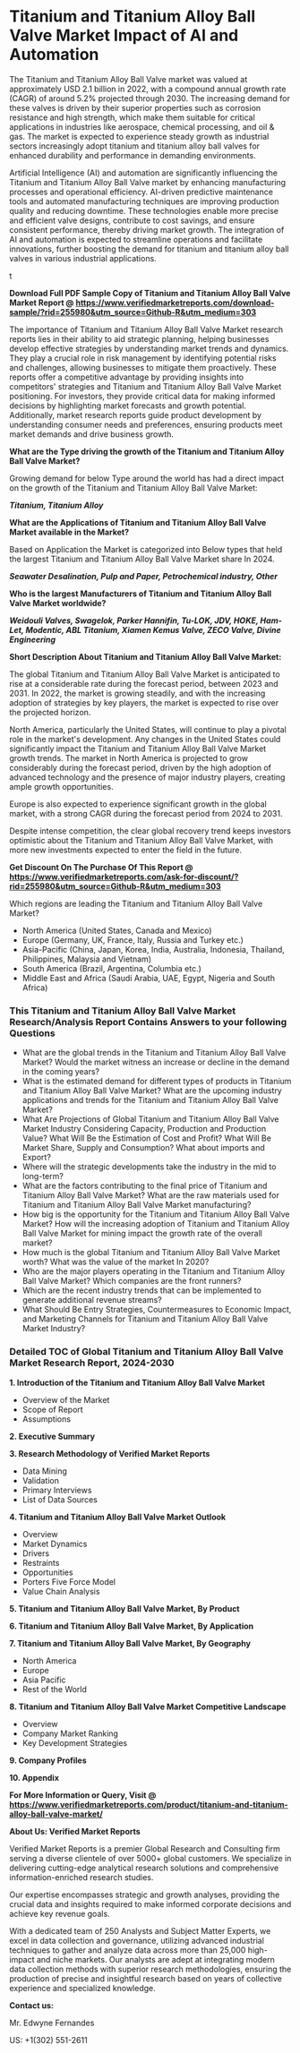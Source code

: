 <meta name="title" content="Global Titanium and Titanium Alloy Ball Valve Market Impact of AI and Automation"><meta name="description" content="The Titanium and Titanium Alloy Ball Valve market was valued at approximately USD 2.1 billion in 2022, with a compound annual growth rate (CAGR) of around 5.2% project"><meta name="title" content="Titanium and Titanium Alloy Ball Valve Market Size, Share, Scope, Trends, Growth, Opportunities, Analysis, Forecast"><h1>Titanium and Titanium Alloy Ball Valve Market Impact of AI and Automation</h1><p>The Titanium and Titanium Alloy Ball Valve market was valued at approximately USD 2.1 billion in 2022, with a compound annual growth rate (CAGR) of around 5.2% projected through 2030. The increasing demand for these valves is driven by their superior properties such as corrosion resistance and high strength, which make them suitable for critical applications in industries like aerospace, chemical processing, and oil & gas. The market is expected to experience steady growth as industrial sectors increasingly adopt titanium and titanium alloy ball valves for enhanced durability and performance in demanding environments.</p><p>Artificial Intelligence (AI) and automation are significantly influencing the Titanium and Titanium Alloy Ball Valve market by enhancing manufacturing processes and operational efficiency. AI-driven predictive maintenance tools and automated manufacturing techniques are improving production quality and reducing downtime. These technologies enable more precise and efficient valve designs, contribute to cost savings, and ensure consistent performance, thereby driving market growth. The integration of AI and automation is expected to streamline operations and facilitate innovations, further boosting the demand for titanium and titanium alloy ball valves in various industrial applications.</p>t</p><p id="" class=""><strong>Download Full PDF Sample Copy of Titanium and Titanium Alloy Ball Valve Market Report @ <a href="https://www.verifiedmarketreports.com/download-sample/?rid=255980&utm_source=Github-R&utm_medium=303" target="_blank">https://www.verifiedmarketreports.com/download-sample/?rid=255980&utm_source=Github-R&utm_medium=303</a></strong></p><p>The importance of&nbsp;Titanium and Titanium Alloy Ball Valve Market research reports lies in their ability to aid strategic planning, helping businesses develop effective strategies by understanding market trends and dynamics. They play a crucial role in risk management by identifying potential risks and challenges, allowing businesses to mitigate them proactively. These reports offer a competitive advantage by providing insights into competitors' strategies and Titanium and Titanium Alloy Ball Valve Market positioning. For investors, they provide critical data for making informed decisions by highlighting market forecasts and growth potential. Additionally, market research reports guide product development by understanding consumer needs and preferences, ensuring products meet market demands and drive business growth.</p><p><strong>What are the&nbsp;Type driving the growth of the Titanium and Titanium Alloy Ball Valve Market?</strong></p><p id="" class="">Growing demand for below Type around the world has had a direct impact on the growth of the Titanium and Titanium Alloy Ball Valve Market:</p><em><strong>Titanium, Titanium Alloy</strong></em></p><strong>What are the&nbsp;Applications&nbsp;of Titanium and Titanium Alloy Ball Valve Market available in the Market?</strong></p><p id="" class="">Based on Application the Market is categorized into Below types that held the largest Titanium and Titanium Alloy Ball Valve Market share In 2024.</p><em><strong>Seawater Desalination, Pulp and Paper, Petrochemical industry, Other</strong></em></p><strong>Who is the largest Manufacturers of Titanium and Titanium Alloy Ball Valve Market worldwide?</strong></p><p><em><strong>Weidouli Valves, Swagelok, Parker Hannifin, Tu-LOK, JDV, HOKE, Ham-Let, Modentic, ABL Titanium, Xiamen Kemus Valve, ZECO Valve, Divine Engineering</strong></em></p><p id="" class=""><strong>Short Description About Titanium and Titanium Alloy Ball Valve Market:</strong></p><p>The global Titanium and Titanium Alloy Ball Valve Market is anticipated to rise at a considerable rate during the forecast period, between 2023 and 2031. In 2022, the market is growing steadily, and with the increasing adoption of strategies by key players, the market is expected to rise over the projected horizon.</p><p>North America, particularly the United States, will continue to play a pivotal role in the market's development. Any changes in the United States could significantly impact the Titanium and Titanium Alloy Ball Valve Market growth trends. The market in North America is projected to grow considerably during the forecast period, driven by the high adoption of advanced technology and the presence of major industry players, creating ample growth opportunities.</p><p>Europe is also expected to experience significant growth in the global market, with a strong CAGR during the forecast period from 2024 to 2031.</p><p>Despite intense competition, the clear global recovery trend keeps investors optimistic about the Titanium and Titanium Alloy Ball Valve Market, with more new investments expected to enter the field in the future.</p><p id="" class=""><strong>Get Discount On The Purchase Of This Report @ <a href="https://www.verifiedmarketreports.com/ask-for-discount/?rid=255980&utm_source=Github-R&utm_medium=303" target="_blank">https://www.verifiedmarketreports.com/ask-for-discount/?rid=255980&utm_source=Github-R&utm_medium=303</a></strong></p>Which regions are leading the Titanium and Titanium Alloy Ball Valve Market?</p><ul><li>North America (United States, Canada and Mexico)</li><li>Europe (Germany, UK, France, Italy, Russia and Turkey etc.)</li><li>Asia-Pacific (China, Japan, Korea, India, Australia, Indonesia, Thailand, Philippines, Malaysia and Vietnam)</li><li>South America (Brazil, Argentina, Columbia etc.)</li><li>Middle East and Africa (Saudi Arabia, UAE, Egypt, Nigeria and South Africa)</li></ul><h3 id="" class="">This Titanium and Titanium Alloy Ball Valve Market Research/Analysis Report Contains Answers to your following Questions</h3><ul><li>What are the global trends in the Titanium and Titanium Alloy Ball Valve Market? Would the market witness an increase or decline in the demand in the coming years?</li><li>What is the estimated demand for different types of products in Titanium and Titanium Alloy Ball Valve Market? What are the upcoming industry applications and trends for the Titanium and Titanium Alloy Ball Valve Market?</li><li>What Are Projections of Global Titanium and Titanium Alloy Ball Valve Market Industry Considering Capacity, Production and Production Value? What Will Be the Estimation of Cost and Profit? What Will Be Market Share, Supply and Consumption? What about imports and Export?</li><li>Where will the strategic developments take the industry in the mid to long-term?</li><li>What are the factors contributing to the final price of Titanium and Titanium Alloy Ball Valve Market? What are the raw materials used for Titanium and Titanium Alloy Ball Valve Market manufacturing?</li><li>How big is the opportunity for the Titanium and Titanium Alloy Ball Valve Market? How will the increasing adoption of Titanium and Titanium Alloy Ball Valve Market for mining impact the growth rate of the overall market?</li><li>How much is the global Titanium and Titanium Alloy Ball Valve Market worth? What was the value of the market In 2020?</li><li>Who are the major players operating in the Titanium and Titanium Alloy Ball Valve Market? Which companies are the front runners?</li><li>Which are the recent industry trends that can be implemented to generate additional revenue streams?</li><li>What Should Be Entry Strategies, Countermeasures to Economic Impact, and Marketing Channels for Titanium and Titanium Alloy Ball Valve Market Industry?</li></ul><h3 id="" class="">Detailed TOC of Global Titanium and Titanium Alloy Ball Valve Market Research Report, 2024-2030</h3><p id="" class=""><strong>1. Introduction of the Titanium and Titanium Alloy Ball Valve Market</strong></p><ul><li>Overview of the Market</li><li>Scope of Report</li><li>Assumptions</li></ul><p id="" class=""><strong>2. Executive Summary</strong></p><p id="" class=""><strong>3. Research Methodology of Verified Market Reports</strong></p><ul><li>Data Mining</li><li>Validation</li><li>Primary Interviews</li><li>List of Data Sources</li></ul><p id="" class=""><strong>4. Titanium and Titanium Alloy Ball Valve Market Outlook</strong></p><ul><li>Overview</li><li>Market Dynamics</li><li>Drivers</li><li>Restraints</li><li>Opportunities</li><li>Porters Five Force Model</li><li>Value Chain Analysis</li></ul><p id="" class=""><strong>5. Titanium and Titanium Alloy Ball Valve Market, By Product</strong></p><p id="" class=""><strong>6. Titanium and Titanium Alloy Ball Valve Market, By Application</strong></p><p id="" class=""><strong>7. Titanium and Titanium Alloy Ball Valve Market, By Geography</strong></p><ul><li>North America</li><li>Europe</li><li>Asia Pacific</li><li>Rest of the World</li></ul><p id="" class=""><strong>8. Titanium and Titanium Alloy Ball Valve Market Competitive Landscape</strong></p><ul><li>Overview</li><li>Company Market Ranking</li><li>Key Development Strategies</li></ul><p id="" class=""><strong>9. Company Profiles</strong></p><p id="" class=""><strong>10. Appendix</strong></p><p id="" class=""><strong>For More Information or Query, Visit @ <a href="https://www.verifiedmarketreports.com/product/titanium-and-titanium-alloy-ball-valve-market/" target="_blank">https://www.verifiedmarketreports.com/product/titanium-and-titanium-alloy-ball-valve-market/</a></strong></p><p id="" class=""><strong>About Us: Verified Market Reports</strong></p><p id="" class="">Verified Market Reports is a premier Global Research and Consulting firm serving a diverse clientele of over 5000+ global customers. We specialize in delivering cutting-edge analytical research solutions and comprehensive information-enriched research studies.</p><p id="" class="">Our expertise encompasses strategic and growth analyses, providing the crucial data and insights required to make informed corporate decisions and achieve key revenue goals.</p><p id="" class="">With a dedicated team of 250 Analysts and Subject Matter Experts, we excel in data collection and governance, utilizing advanced industrial techniques to gather and analyze data across more than 25,000 high-impact and niche markets. Our analysts are adept at integrating modern data collection methods with superior research methodologies, ensuring the production of precise and insightful research based on years of collective experience and specialized knowledge.</p><p id="" class=""><strong>Contact us:</strong></p><p id="" class="">Mr. Edwyne Fernandes</p><p id="" class="">US: +1(302) 551-2611</p>